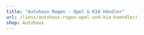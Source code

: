 ```yaml
---
title: "Autohaus Rogen - Opel & KIA Händler"
url: /lienz/autohaus-rogen-opel-und-kia-haendler/
shop: Autohaus
---
```

